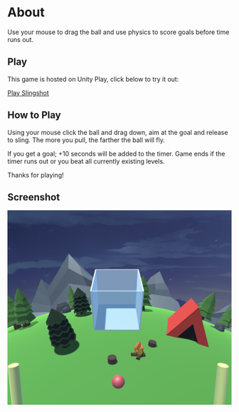 # About
Use your mouse to drag the ball and use physics to score goals before time runs out.

## Play
This game is hosted on Unity Play, click below to try it out:

[Play Slingshot](https://play.unity.com/mg/other/project-slingshot)


## How to Play
Using your mouse click the ball and drag down, aim at the goal and release to sling. The more you pull, the farther the ball will fly.

If you get a goal; +10 seconds will be added to the timer.
Game ends if the timer runs out or you beat all currently existing levels.

Thanks for playing!

## Screenshot

![Slingshot Game](/assets/g2.png)